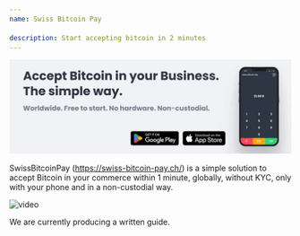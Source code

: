 ```yaml
---
name: Swiss Bitcoin Pay

description: Start accepting bitcoin in 2 minutes
---
```


![cover](assets/cover.webp)

SwissBitcoinPay (https://swiss-bitcoin-pay.ch/) is a simple solution to accept Bitcoin in your commerce within 1 minute, globally, without KYC, only with your phone and in a non-custodial way.

![video](https://youtu.be/_yAyJReq3Dg)

We are currently producing a written guide.
